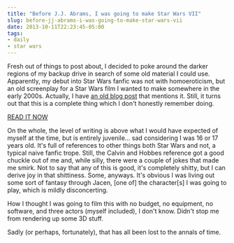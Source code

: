 ```yaml
---
title: "Before J.J. Abrams, I was going to make Star Wars VII"
slug: before-jj-abrams-i-was-going-to-make-star-wars-vii
date: 2013-10-11T22:23:45-05:00
tags:
- daily
- star wars
---
```

Fresh out of things to post about, I decided to poke around the darker regions of my backup drive in search of some old material I could use. Apparently, my debut into Star Wars fanfic was not with homoeroticism, but an old screenplay for a Star Wars film I wanted to make somewhere in the early 2000s. Actually, I have [an old blog post](http://dxprog.com/entry/moving-on-03/) that mentions it. Still, it turns out that this is a complete thing which I don't honestly remember doing.

[READ IT NOW](https://docs.google.com/document/d/1NPipvPckL7JZSw2NFFd_HJ7q1A0sHEK-gkDSeBkVE9I)

On the whole, the level of writing is above what I would have expected of myself at the time, but is entirely juvenile... sad considering I was 16 or 17 years old. It's full of references to other things both Star Wars and not, a typical naive fanfic trope. Still, the Calvin and Hobbes reference got a good chuckle out of me and, while silly, there were a couple of jokes that made me smirk. Not to say that any of this is good, it's completely shitty, but I can derive joy in that shittiness. Some, anyways. It's obvious I was living out some sort of fantasy through Jacen, [one of] the character[s] I was going to play, which is mildly disconcerting.

How I thought I was going to film this with no budget, no equipment, no software, and three actors (myself included), I don't know. Didn't stop me from rendering up some 3D stuff.

Sadly (or perhaps, fortunately), that has all been lost to the annals of time.
